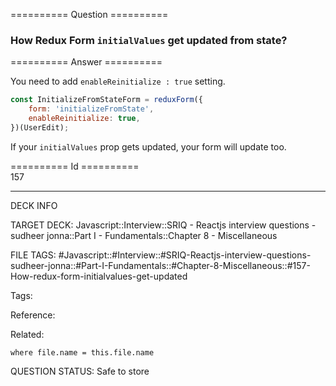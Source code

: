 ========== Question ==========  

### How Redux Form `initialValues` get updated from state?  

========== Answer ==========  

You need to add `enableReinitialize : true` setting.

```javascript
const InitializeFromStateForm = reduxForm({
    form: 'initializeFromState',
    enableReinitialize: true,
})(UserEdit);
```

If your `initialValues` prop gets updated, your form will update too.

========== Id ==========  
157

---

DECK INFO

TARGET DECK: Javascript::Interview::SRIQ - Reactjs interview questions - sudheer jonna::Part I - Fundamentals::Chapter 8 - Miscellaneous

FILE TAGS: #Javascript::#Interview::#SRIQ-Reactjs-interview-questions-sudheer-jonna::#Part-I-Fundamentals::#Chapter-8-Miscellaneous::#157-How-redux-form-initialvalues-get-updated

Tags:

Reference:

Related:

```dataview
where file.name = this.file.name
```

QUESTION STATUS: Safe to store
